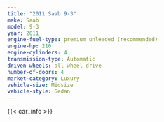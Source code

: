 ```yaml
---
title: "2011 Saab 9-3"
make: Saab
model: 9-3
year: 2011
engine-fuel-type: premium unleaded (recommended)
engine-hp: 210
engine-cylinders: 4
transmission-type: Automatic
driven-wheels: all wheel drive
number-of-doors: 4
market-category: Luxury
vehicle-size: Midsize
vehicle-style: Sedan
---
```


{{< car_info >}}
